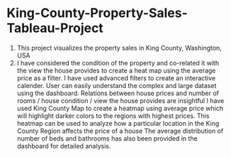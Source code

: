 # King-County-Property-Sales-Tableau-Project
1. This project visualizes the property sales in King County, Washington, USA
2. I have considered the condition of the property and co-related it with the view the house provides to create a heat map using the average price as a filter.
I have used advanced filters to create an interactive calender.
User can easily understand the complex and large dataset using the dashboard.
Relations between house prices and number of rooms / house condition / view the house provides are insightful
I have used King County Map to create a heatmap using average price which will highlight darker colors to the regions with highest prices.
This heatmap can be used to analyze how a particular location in the King County Region affects the price of a house
The average distribution of number of beds and bathrooms has also been provided in the dashboard for detailed analysis.

